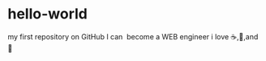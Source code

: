 # hello-world
my first repository on GitHub
I can  become a WEB engineer
i love :coffee:,:pizza:,and :dancer:
